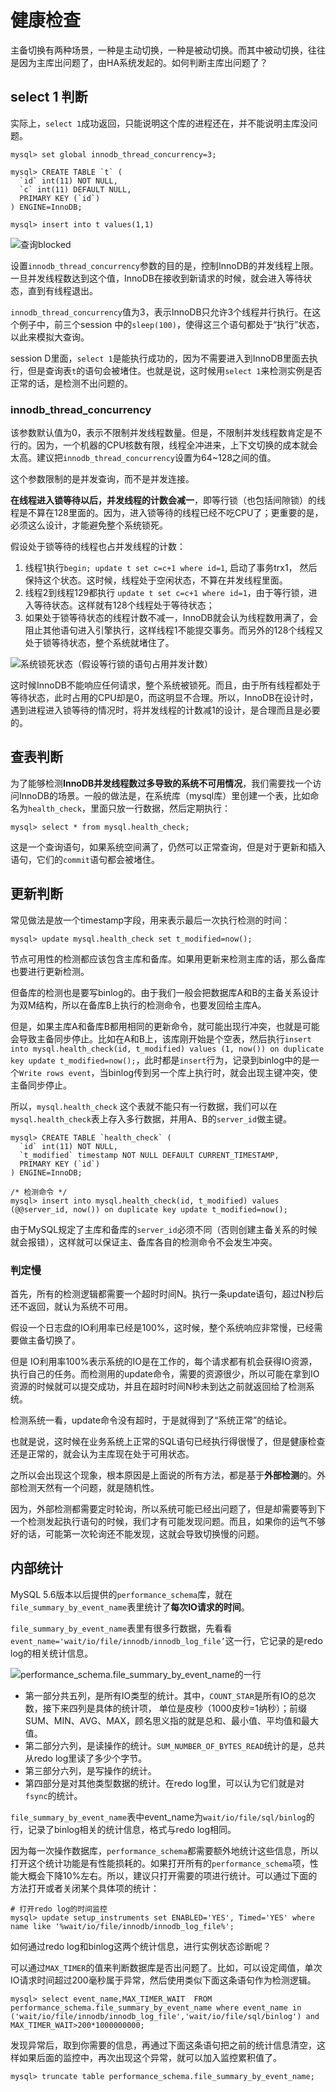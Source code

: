 # 健康检查

主备切换有两种场景，一种是主动切换，一种是被动切换。而其中被动切换，往往是因为主库出问题了，由HA系统发起的。如何判断主库出问题了？

## select 1 判断

实际上，`select 1`成功返回，只能说明这个库的进程还在，并不能说明主库没问题。

```
mysql> set global innodb_thread_concurrency=3;

mysql> CREATE TABLE `t` (
  `id` int(11) NOT NULL,
  `c` int(11) DEFAULT NULL,
  PRIMARY KEY (`id`)
) ENGINE=InnoDB;

mysql> insert into t values(1,1)
```

![查询blocked](健康检查.assets/35076dd3d0a0d44d22b76d2a29885255.png)

设置`innodb_thread_concurrency`参数的目的是，控制InnoDB的并发线程上限。一旦并发线程数达到这个值，InnoDB在接收到新请求的时候，就会进入等待状态，直到有线程退出。

`innodb_thread_concurrency`值为3，表示InnoDB只允许3个线程并行执行。在这个例子中，前三个session 中的`sleep(100)`，使得这三个语句都处于“执行”状态，以此来模拟大查询。

session D里面，`select 1`是能执行成功的，因为不需要进入到InnoDB里面去执行，但是查询表`t`的语句会被堵住。也就是说，这时候用`select 1`来检测实例是否正常的话，是检测不出问题的。



### innodb_thread_concurrency

该参数默认值为0，表示不限制并发线程数量。但是，不限制并发线程数肯定是不行的。因为，一个机器的CPU核数有限，线程全冲进来，上下文切换的成本就会太高。建议把`innodb_thread_concurrency`设置为64~128之间的值。

这个参数限制的是并发查询，而不是并发连接。

**在线程进入锁等待以后，并发线程的计数会减一**，即等行锁（也包括间隙锁）的线程是不算在128里面的。因为，进入锁等待的线程已经不吃CPU了；更重要的是，必须这么设计，才能避免整个系统锁死。

假设处于锁等待的线程也占并发线程的计数：

1. 线程1执行`begin; update t set c=c+1 where id=1`, 启动了事务trx1， 然后保持这个状态。这时候，线程处于空闲状态，不算在并发线程里面。
2. 线程2到线程129都执行 `update t set c=c+1 where id=1`，由于等行锁，进入等待状态。这样就有128个线程处于等待状态；
3. 如果处于锁等待状态的线程计数不减一，InnoDB就会认为线程数用满了，会阻止其他语句进入引擎执行，这样线程1不能提交事务。而另外的128个线程又处于锁等待状态，整个系统就堵住了。

![系统锁死状态（假设等行锁的语句占用并发计数）](健康检查.assets/1588209553623.png)

这时候InnoDB不能响应任何请求，整个系统被锁死。而且，由于所有线程都处于等待状态，此时占用的CPU却是0，而这明显不合理。所以，InnoDB在设计时，遇到进程进入锁等待的情况时，将并发线程的计数减1的设计，是合理而且是必要的。



## 查表判断

为了能够检测**InnoDB并发线程数过多导致的系统不可用情况**，我们需要找一个访问InnoDB的场景。一般的做法是，在系统库（mysql库）里创建一个表，比如命名为`health_check`，里面只放一行数据，然后定期执行：

```
mysql> select * from mysql.health_check; 
```

这是一个查询语句，如果系统空间满了，仍然可以正常查询，但是对于更新和插入语句，它们的`commit`语句都会被堵住。



## 更新判断

常见做法是放一个timestamp字段，用来表示最后一次执行检测的时间：

```
mysql> update mysql.health_check set t_modified=now();
```

节点可用性的检测都应该包含主库和备库。如果用更新来检测主库的话，那么备库也要进行更新检测。

但备库的检测也是要写binlog的。由于我们一般会把数据库A和B的主备关系设计为双M结构，所以在备库B上执行的检测命令，也要发回给主库A。

但是，如果主库A和备库B都用相同的更新命令，就可能出现行冲突，也就是可能会导致主备同步停止。比如在A和B上，该库刚开始是个空表，然后执行`insert into mysql.health_check(id, t_modified) values (1, now()) on duplicate key update t_modified=now();`，此时都是`insert`行为，记录到binlog中的是一个`Write rows event`，当binlog传到另一个库上执行时，就会出现主键冲突，使主备同步停止。

所以，`mysql.health_check` 这个表就不能只有一行数据，我们可以在`mysql.health_check`表上存入多行数据，并用A、B的`server_id`做主键。

```
mysql> CREATE TABLE `health_check` (
  `id` int(11) NOT NULL,
  `t_modified` timestamp NOT NULL DEFAULT CURRENT_TIMESTAMP,
  PRIMARY KEY (`id`)
) ENGINE=InnoDB;

/* 检测命令 */
mysql> insert into mysql.health_check(id, t_modified) values (@@server_id, now()) on duplicate key update t_modified=now();
```

由于MySQL规定了主库和备库的`server_id`必须不同（否则创建主备关系的时候就会报错），这样就可以保证主、备库各自的检测命令不会发生冲突。



### 判定慢

首先，所有的检测逻辑都需要一个超时时间N。执行一条update语句，超过N秒后还不返回，就认为系统不可用。

假设一个日志盘的IO利用率已经是100%，这时候，整个系统响应非常慢，已经需要做主备切换了。

但是 IO利用率100%表示系统的IO是在工作的，每个请求都有机会获得IO资源，执行自己的任务。而检测用的update命令，需要的资源很少，所以可能在拿到IO资源的时候就可以提交成功，并且在超时时间N秒未到达之前就返回给了检测系统。

检测系统一看，update命令没有超时，于是就得到了“系统正常”的结论。

也就是说，这时候在业务系统上正常的SQL语句已经执行得很慢了，但是健康检查还是正常的，就会认为主库现在处于可用状态。

之所以会出现这个现象，根本原因是上面说的所有方法，都是基于**外部检测**的。外部检测天然有一个问题，就是随机性。

因为，外部检测都需要定时轮询，所以系统可能已经出问题了，但是却需要等到下一个检测发起执行语句的时候，我们才有可能发现问题。而且，如果你的运气不够好的话，可能第一次轮询还不能发现，这就会导致切换慢的问题。



## 内部统计

MySQL 5.6版本以后提供的`performance_schema`库，就在`file_summary_by_event_name`表里统计了**每次IO请求的时间**。

`file_summary_by_event_name`表里有很多行数据，先看看`event_name='wait/io/file/innodb/innodb_log_file’`这一行，它记录的是redo log的相关统计信息。

![performance_schema.file_summary_by_event_name的一行](健康检查.assets/1588211410569.png)

- 第一部分共五列，是所有IO类型的统计。其中，`COUNT_STAR`是所有IO的总次数，接下来四列是具体的统计项， 单位是皮秒（1000皮秒=1纳秒）；前缀SUM、MIN、AVG、MAX，顾名思义指的就是总和、最小值、平均值和最大值。
- 第二部分六列，是读操作的统计。`SUM_NUMBER_OF_BYTES_READ`统计的是，总共从redo log里读了多少个字节。
- 第三部分六列，是写操作的统计。
- 第四部分是对其他类型数据的统计。在redo log里，可以认为它们就是对`fsync`的统计。

`file_summary_by_event_name`表中event_name为`wait/io/file/sql/binlog`的行，记录了binlog相关的统计信息，格式与redo log相同。

因为每一次操作数据库，`performance_schema`都需要额外地统计这些信息，所以打开这个统计功能是有性能损耗的。如果打开所有的`performance_schema`项，性能大概会下降10%左右。所以，建议只打开需要的项进行统计。可以通过下面的方法打开或者关闭某个具体项的统计：

```
# 打开redo log的时间监控
mysql> update setup_instruments set ENABLED='YES', Timed='YES' where name like '%wait/io/file/innodb/innodb_log_file%';
```

如何通过redo log和binlog这两个统计信息，进行实例状态诊断呢？

可以通过`MAX_TIMER`的值来判断数据库是否出问题了。比如，可以设定阈值，单次IO请求时间超过200毫秒属于异常，然后使用类似下面这条语句作为检测逻辑。

```
mysql> select event_name,MAX_TIMER_WAIT  FROM performance_schema.file_summary_by_event_name where event_name in ('wait/io/file/innodb/innodb_log_file','wait/io/file/sql/binlog') and MAX_TIMER_WAIT>200*1000000000;
```

发现异常后，取到你需要的信息，再通过下面这条语句把之前的统计信息清空，这样如果后面的监控中，再次出现这个异常，就可以加入监控累积值了。

```
mysql> truncate table performance_schema.file_summary_by_event_name;
```





